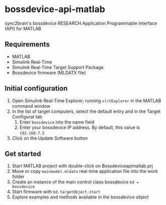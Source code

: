 # bossdevice-api-matlab
sync2brain's bossdevice RESEARCH Application Programmable Interface (API) for MATLAB

## Requirements
- MATLAB
- Simulink Real-Time
- Simulink Real-Time Target Support Package
- Bossdevice firmware (MLDATX file)

## Initial configuration
1. Open Simulink Real-Time Explorer, running `slrtExplorer` in the MATLAB command window
2. In the list of target computers, select the default entry and in the Target Configurat tab
    1. Enter `bossdevice` into the name field
    2. Enter your bossdevice IP address. By default, this value is `192.168.7.5`
5. Click on the Update Software button

## Get started
1. Start MATLAB project with double-click on Bossdeviceapimatlab.prj
2. Move or copy `mainmodel.mldatx` real-time application file into the work folder
3. Create an instance of the main control class bossdevice `bd = bossdevice`
4. Start firmware with `bd.targetObject.start`
5. Explore examples and methods available in the bossdevice object
